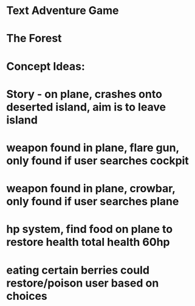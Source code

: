 # Text Adventure Game
# The Forest

# Concept Ideas:

# Story - on plane, crashes onto deserted island, aim is to leave island

# weapon found in plane, flare gun, only found if user searches cockpit
# weapon found in plane, crowbar, only found if user searches plane
# hp system, find food on plane to restore health total health 60hp
# eating certain berries could restore/poison user based on choices
# 
